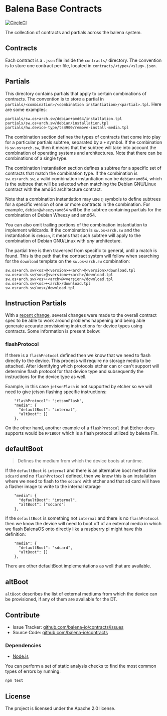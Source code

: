 Balena Base Contracts
=======================

[![CircleCI](https://circleci.com/gh/balena-io/contracts/tree/master.svg?style=svg)](https://circleci.com/gh/balena-io/contracts/tree/master)

The collection of contracts and partials across the balena system.

Contracts
---------

Each contract is a `.json` file inside the `contracts/` directory. The
convention is to store one contract per file, located in
`contracts/<type>/<slug>.json`.

Partials
--------

This directory contains partials that apply to certain combinations of
contracts. The convention is to store a partial in
`partials/<combination>/<combination instantiation>/<partial>.tpl`. Here are
some examples:

```
partials/sw.os+arch.sw/debian+amd64/installation.tpl
partials/sw.os+arch.sw/debian/installation.tpl
partials/hw.device-type/ts4900/remove-install-media.tpl
```

The combination section defines the types of contracts that come into play for
a particular partials subtree, separated by a `+` symbol. If the combination is
`sw.os+arch.sw`, then it means that the subtree will take into account the
combination of operating systems and architectures. Note that there can be
combinations of a single type.

The combination instantiation section defines a subtree for a specific set of
contracts that match the combination type. If the combination is
`sw.os+arch.sw`, a valid combination instantiation can be `debian+amd64`, which
is the subtree that will be selected when matching the Debian GNU/Linux
contract with the amd64 architecture contract.

Note that a combination instantiation may use `@` symbols to define subtrees
for a specific version of one or more contracts in the combination. For
example, `debian@wheezy+amd64` will be the subtree containing partials for the
combination of Debian Wheezy and amd64.

You can also omit trailing portions of the combination instantiation to
implement wildcards. If the combination is `sw.os+arch.sw` and the
instantiation is `debian`, it means that such subtree will apply to the
combination of Debian GNU/Linux with *any* architecture.

The partial tree is then traversed from specific to general, until a match is
found. This is the path that the contract system will follow when searching for
the `download` template on the `sw.os+arch.sw` combination:

```
sw.os+arch.sw/<os>@<version>+<arch>@<version>/download.tpl
sw.os+arch.sw/<os>@<version>+<arch>/download.tpl
sw.os+arch.sw/<os>+<arch>@<version>/download.tpl
sw.os+arch.sw/<os>+<arch>/download.tpl
sw.os+arch.sw/<os>/download.tpl
```

## Instruction Partials

With a [recent change](https://github.com/balena-io/contracts/pull/236), several changes were made to the overall contract spec to be able to work around problems happening and being able generate accurate provisioning instructions for device types using contracts. Some information is present below: 

### flashProtocol

If there is a `flashProtocol` defined then we know that we need to flash directly to the device. This process will require no storage media to be attached. After identifying which protocols etcher can or can't support will determine flash protocol for that device type and subsequently the instructions for the device type as well. 

Example, in this case `jetsonFlash` is not supported by etcher so we will need to give jetson flashing specific instructions:

```
    "flashProtocol": "jetsonFlash",
    "media": {
      "defaultBoot": "internal",
      "altBoot": []
    },
```

On the other hand, another example of a `flashProtocol` that Etcher does supports would be `RPIBOOT` which is a flash protocol utilized by balena Fin.

## defaultBoot

>  Defines the medium from which the device boots at runtime.

If the `defaultBoot` is `internal` and there is an alternative boot method like `sdcard` and no `flashProtocol` defined, then we know this is an installation where we need to flash to the `sdcard` with etcher and that sd card will have a flasher image to write to the internal storage
```
    "media": {
      "defaultBoot": "internal",
      "altBoot": ["sdcard"]
    },
```

If the `defaultBoot` is something not `internal` and there is no `flashProtocol` then we know the device will need to boot off of an external media in which we flash BalenaOS onto directly like a raspberry pi might have this definition:
```
    "media": {
      "defaultBoot": "sdcard",
      "altBoot": []
    },
```

There are other defaultBoot implementations as well that are available. 

## altBoot

`altBoot` describes the list of external mediums from which the device can be provisioned, if any of them are available for the DT.

Contribute
----------

- Issue Tracker: [github.com/balena-io/contracts/issues][issues]
- Source Code: [github.com/balena-io/contracts][source]

### Dependencies

- [Node.js][nodejs]


You can perform a set of static analysis checks to find the most common types
of errors by running:

```sh
npm test
```

License
-------

The project is licensed under the Apache 2.0 license.

[issues]: https://github.com/balena-io/contracts/issues
[source]: https://github.com/balena-io/contracts
[nodejs]: https://nodejs.org
